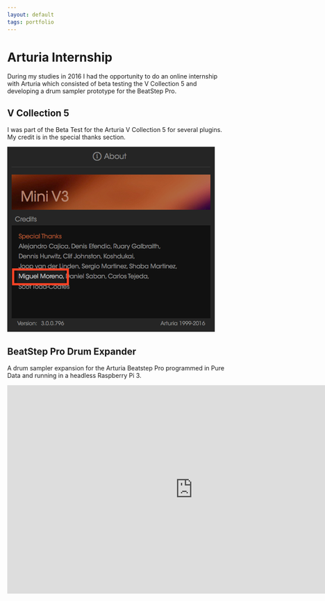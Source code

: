 ```yaml
---
layout: default
tags: portfolio
---
```

# Arturia Internship

<!--more-->
During my studies in 2016 I had the opportunity to do an online internship with Arturia which consisted of beta testing the V Collection 5 and developing a drum sampler prototype for the BeatStep Pro.

## V Collection 5

I was part of the Beta Test for the Arturia V Collection 5 for several plugins. My credit is in the special thanks section.

![Credit](/assets/images/2019-08-05-arturia-credit.png)

## BeatStep Pro Drum Expander

A drum sampler expansion for the Arturia Beatstep Pro programmed in Pure Data and running in a headless Raspberry Pi 3.

<p><div class="video-container"><iframe width="853" height="480" src="https://www.youtube.com/embed/99LynWQqk5w" frameborder="0" allowfullscreen></iframe></div></p>
